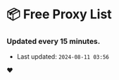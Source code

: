 # :package: Free Proxy List
### Updated every 15 minutes.

- Last updated: `2024-08-11 03:56`

:heart:
